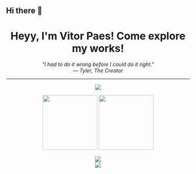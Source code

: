 ## Hi there 👋

<!--
**VitorPaes-coder/VitorPaes-coder** is a ✨ _special_ ✨ repository because its `README.md` (this file) appears on your GitHub profile.

Here are some ideas to get you started:

- 🔭 I’m currently working on ...
- 🌱 I’m currently learning ...
- 👯 I’m looking to collaborate on ...
- 🤔 I’m looking for help with ...
- 💬 Ask me about ...
- 📫 How to reach me: ...
- 😄 Pronouns: ...
- ⚡ Fun fact: ...
-->

<h1 align="center">Heyy, I'm Vitor Paes! Come explore my works!</h1>

<p align="center"><em>"I had to do it wrong before I could do it right."<br>— Tyler, The Creator</em></p>

---

<p align="center">
  <img src="https://github-profile-trophy.vercel.app/?username=VitorPaes-coder&theme=onedark&no-frame=true&margin-w=15&row=1" />
</p>

<p align="center">
  <img height="150" src="https://github-readme-stats.vercel.app/api?username=VitorPaes-coder&show_icons=true&theme=transparent&hide=prs,issues&count_private=true" />
  <img height="150" src="https://github-readme-stats.vercel.app/api/top-langs/?username=VitorPaes-coder&layout=compact&theme=transparent" />
</p>

<p align="center">
  <img src="https://streak-stats.demolab.com?user=VitorPaes-coder&theme=transparent" />
  <br />
  <img src="https://komarev.com/ghpvc/?username=VitorPaes-coder&color=blue&style=flat" />
</p>
